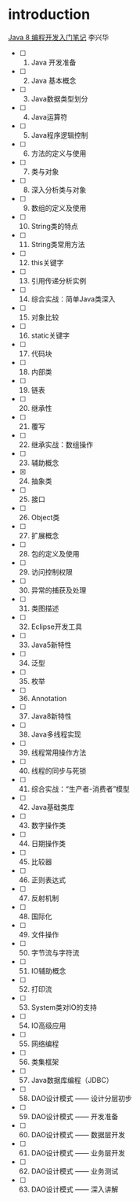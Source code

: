 # introduction
[Java 8 编程开发入门笔记](https://study.163.com/course/courseMain.htm?courseId=1455026)
李兴华

- [ ] 1. Java 开发准备
- [ ] 2. Java 基本概念
- [ ] 3. Java数据类型划分
- [ ] 4. Java运算符
- [ ] 5. Java程序逻辑控制
- [ ] 6. 方法的定义与使用
- [ ] 7. 类与对象
- [ ] 8. 深入分析类与对象
- [ ] 9. 数组的定义及使用
- [ ] 10. String类的特点
- [ ] 11. String类常用方法
- [ ] 12. this关键字
- [ ] 13. 引用传递分析实例
- [ ] 14.  综合实战：简单Java类深入
- [ ] 15. 对象比较
- [ ] 16. static关键字
- [ ] 17. 代码块
- [ ] 18. 内部类
- [ ] 19. 链表
- [ ] 20. 继承性
- [ ] 21. 覆写
- [ ] 22. 继承实战：数组操作
- [ ] 23. 辅助概念
- [x] 24. 抽象类
- [ ] 25. 接口
- [ ] 26. Object类
- [ ] 27. 扩展概念
- [ ] 28. 包的定义及使用
- [ ] 29. 访问控制权限
- [ ] 30. 异常的捕获及处理
- [ ] 31. 类图描述
- [ ] 32. Eclipse开发工具
- [ ] 33. Java5新特性
- [ ] 34. 泛型
- [ ] 35. 枚举
- [ ] 36. Annotation
- [ ] 37. Java8新特性
- [ ] 38. Java多线程实现
- [ ] 39. 线程常用操作方法
- [ ] 40. 线程的同步与死锁
- [ ] 41. 综合实战：“生产者-消费者”模型
- [ ] 42. Java基础类库
- [ ] 43. 数字操作类
- [ ] 44. 日期操作类
- [ ] 45. 比较器
- [ ] 46. 正则表达式
- [ ] 47. 反射机制
- [ ] 48. 国际化
- [ ] 49. 文件操作
- [ ] 50. 字节流与字符流
- [ ] 51. IO辅助概念
- [ ] 52. 打印流
- [ ] 53. System类对IO的支持
- [ ] 54. IO高级应用
- [ ] 55. 网络编程
- [ ] 56. 类集框架
- [ ] 57. Java数据库编程（JDBC）
- [ ] 58. DAO设计模式 —— 设计分层初步
- [ ] 59. DAO设计模式 —— 开发准备
- [ ] 60. DAO设计模式 —— 数据层开发
- [ ] 61. DAO设计模式 —— 业务层开发
- [ ] 62. DAO设计模式 —— 业务测试
- [ ] 63. DAO设计模式 —— 深入讲解
